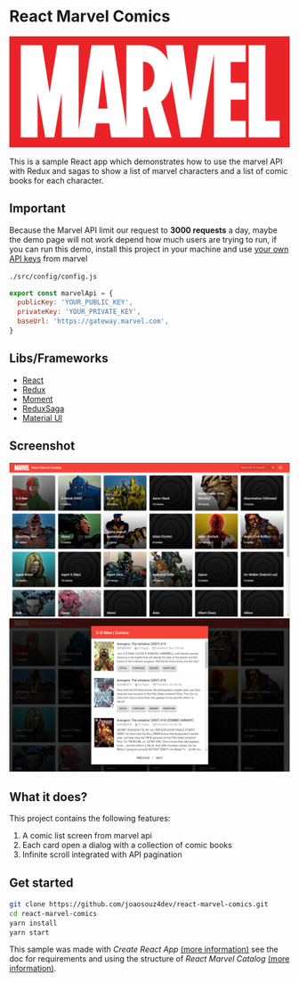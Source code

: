 # React Marvel Comics

![MarvelLogo](./docs/marvel-logo.jpg)

This is a sample React app which demonstrates how to use the marvel API with Redux and sagas to show a list of marvel characters and a list of comic books for each character.

## Important

Because the Marvel API limit our request to **3000 requests** a day, maybe the demo page will not work depend how much users are trying to run, if you can run this demo, install this project in your machine and use [your own API keys](https://developer.marvel.com/documentation/getting_started) from marvel

`./src/config/config.js`

```js
export const marvelApi = {
  publicKey: 'YOUR_PUBLIC_KEY',
  privateKey: 'YOUR_PRIVATE_KEY',
  baseUrl: 'https://gateway.marvel.com',
}
```

## Libs/Frameworks

* [React](http://reactjs.org/)
* [Redux](http://redux.js.org/)
* [Moment](https://momentjs.com/)
* [ReduxSaga](https://github.com/redux-saga/redux-saga)
* [Material UI](https://material-ui-1dab0.firebaseapp.com)

## Screenshot

![Screenshot](./docs/screenshot.png)
![Comic books](./docs/screenshot-details.png)

## What it does?

This project contains the following features:

1. A comic list screen from marvel api
2. Each card open a dialog with a collection of comic books
3. Infinite scroll integrated with API pagination

## Get started

 ```bash
 git clone https://github.com/joaosouz4dev/react-marvel-comics.git
 cd react-marvel-comics
 yarn install
 yarn start
```

This sample was made with *Create React App* [(more information)](https://github.com/facebookincubator/create-react-app/issues/new) see the doc for requirements and using the structure of *React Marvel Catalog* [(more information)](https://github.com/thiagoterleski/react-marvel-catalog).
